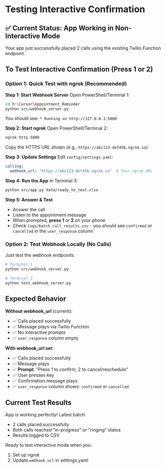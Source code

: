 # Testing Interactive Confirmation

## ✅ Current Status: App Working in Non-Interactive Mode

Your app just successfully placed 2 calls using the existing Twilio Function endpoint.

## To Test Interactive Confirmation (Press 1 or 2)

### Option 1: Quick Test with ngrok (Recommended)

**Step 1: Start Webhook Server**
Open PowerShell/Terminal 1:
```bash
cd h:\Cursor\Appointment_Reminder
python src/webhook_server.py
```
You should see: `* Running on http://127.0.0.1:5000`

**Step 2: Start ngrok**
Open PowerShell/Terminal 2:
```bash
ngrok http 5000
```
Copy the HTTPS URL shown (e.g., `https://abc123-def456.ngrok.io`)

**Step 3: Update Settings**
Edit `config/settings.yaml`:
```yaml
calling:
  webhook_url: "https://abc123-def456.ngrok.io"  # Your ngrok URL
```

**Step 4: Run the App**
In Terminal 3:
```bash
python src/app.py data/ready_to_test.xlsx
```

**Step 5: Answer & Test**
- Answer the call
- Listen to the appointment message
- When prompted, **press 1** or **2** on your phone
- Check `logs/batch_call_results.csv` - you should see `confirmed` or `cancelled` in the `user_response` column

### Option 2: Test Webhook Locally (No Calls)

Just test the webhook endpoints:
```bash
# Terminal 1
python src/webhook_server.py

# Terminal 2
python test_webhook_server.py
```

## Expected Behavior

**Without webhook_url** (current):
- ✅ Calls placed successfully
- ✅ Message plays via Twilio Function
- ✅ No interactive prompts
- ✅ `user_response` column empty

**With webhook_url set**:
- ✅ Calls placed successfully
- ✅ Message plays
- ✅ **Prompt**: "Press 1 to confirm, 2 to cancel/reschedule"
- ✅ User presses key
- ✅ Confirmation message plays
- ✅ `user_response` column shows: `confirmed` or `cancelled`

## Current Test Results

App is working perfectly! Latest batch:
- 2 calls placed successfully
- Both calls reached "in-progress" or "ringing" status
- Results logged to CSV

Ready to test interactive mode when you:
1. Set up ngrok
2. Update `webhook_url` in settings.yaml

